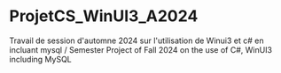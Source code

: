 # ProjetCS_WinUI3_A2024
Travail de session d'automne 2024 sur l'utilisation de Winui3 et c# en incluant mysql / Semester Project of Fall 2024 on the use of C#, WinUI3 including MySQL
